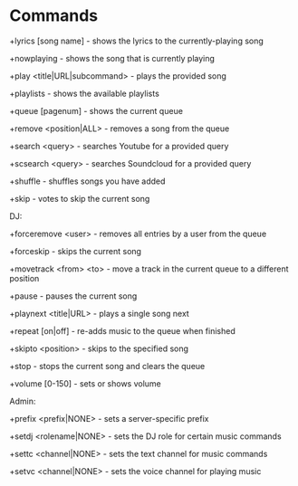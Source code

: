 # Commands

+lyrics \[song name\] - shows the lyrics to the currently-playing song 

+nowplaying - shows the song that is currently playing

+play &lt;title\|URL\|subcommand&gt; - plays the provided song

+playlists - shows the available playlists

+queue \[pagenum\] - shows the current queue

+remove &lt;position\|ALL&gt; - removes a song from the queue

+search &lt;query&gt; - searches Youtube for a provided query

+scsearch &lt;query&gt; - searches Soundcloud for a provided query

+shuffle - shuffles songs you have added

+skip - votes to skip the current song

DJ:

+forceremove &lt;user&gt; - removes all entries by a user from the queue

+forceskip - skips the current song

+movetrack &lt;from&gt; &lt;to&gt; - move a track in the current queue to a different position

+pause - pauses the current song

+playnext &lt;title\|URL&gt; - plays a single song next

+repeat \[on\|off\] - re-adds music to the queue when finished

+skipto &lt;position&gt; - skips to the specified song

+stop - stops the current song and clears the queue

+volume \[0-150\] - sets or shows volume

Admin:

+prefix &lt;prefix\|NONE&gt; - sets a server-specific prefix

+setdj &lt;rolename\|NONE&gt; - sets the DJ role for certain music commands

+settc &lt;channel\|NONE&gt; - sets the text channel for music commands

+setvc &lt;channel\|NONE&gt; - sets the voice channel for playing music

